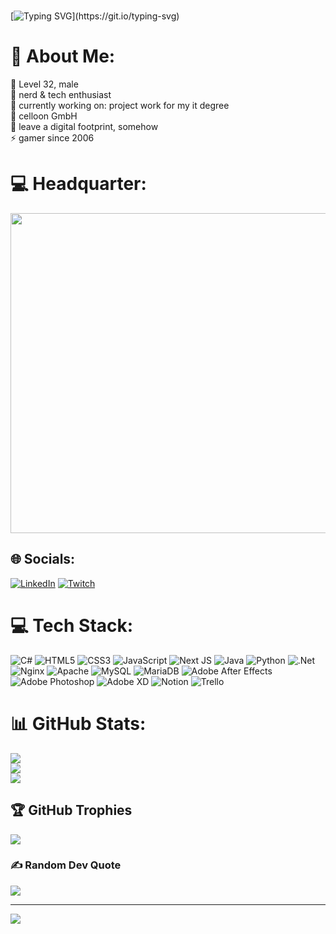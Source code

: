 #

[![Typing SVG](https://readme-typing-svg.demolab.com?font=Fira+Code&weight=350&size=18&pause=1000&color=DF3AF7&width=600&lines=Hi+stranger%2C+i'm+Maracan!;You+can+also+call+me+dreamer%2C+enthusiast+or+magician.;I+hope+you+find+what+you+need+on+my+githubpage.;Enjoy+the+stay+and+spread+love+and+magic!)](https://git.io/typing-svg)

# 💫 About Me:

🌱 Level 32, male<br>🤝 nerd & tech enthusiast<br>🔭 currently working on: project work for my it degree <br>🤝 celloon GmbH <br>🌱 leave a digital footprint, somehow <br>⚡ gamer since 2006

# 💻 Headquarter: <br>

<img src="https://i.imgur.com/GUIP2X7.jpeg" width="512px"/>

## 🌐 Socials:

[![LinkedIn](https://img.shields.io/badge/LinkedIn-%230077B5.svg?logo=linkedin&logoColor=white)](https://linkedin.com/in/martin-portius) [![Twitch](https://img.shields.io/badge/Twitch-%239146FF.svg?logo=Twitch&logoColor=white)](https://twitch.tv/maracan_net)

# 💻 Tech Stack:

![C#](https://img.shields.io/badge/c%23-%23239120.svg?style=plastic&logo=c-sharp&logoColor=white) ![HTML5](https://img.shields.io/badge/html5-%23E34F26.svg?style=plastic&logo=html5&logoColor=white) ![CSS3](https://img.shields.io/badge/css3-%231572B6.svg?style=plastic&logo=css3&logoColor=white) ![JavaScript](https://img.shields.io/badge/javascript-%23323330.svg?style=plastic&logo=javascript&logoColor=%23F7DF1E) ![Next JS](https://img.shields.io/badge/Next-black?style=plastic&logo=next.js&logoColor=white) ![Java](https://img.shields.io/badge/java-%23ED8B00.svg?style=plastic&logo=java&logoColor=white) ![Python](https://img.shields.io/badge/python-3670A0?style=plastic&logo=python&logoColor=ffdd54) ![.Net](https://img.shields.io/badge/.NET-5C2D91?style=plastic&logo=.net&logoColor=white) ![Nginx](https://img.shields.io/badge/nginx-%23009639.svg?style=plastic&logo=nginx&logoColor=white) ![Apache](https://img.shields.io/badge/apache-%23D42029.svg?style=plastic&logo=apache&logoColor=white) ![MySQL](https://img.shields.io/badge/mysql-%2300f.svg?style=plastic&logo=mysql&logoColor=white) ![MariaDB](https://img.shields.io/badge/MariaDB-003545?style=plastic&logo=mariadb&logoColor=white) ![Adobe After Effects](https://img.shields.io/badge/Adobe%20After%20Effects-9999FF.svg?style=plastic&logo=Adobe%20After%20Effects&logoColor=white) ![Adobe Photoshop](https://img.shields.io/badge/adobephotoshop-%2331A8FF.svg?style=plastic&logo=adobephotoshop&logoColor=white) ![Adobe XD](https://img.shields.io/badge/Adobe%20XD-470137?style=plastic&logo=Adobe%20XD&logoColor=#FF61F6) ![Notion](https://img.shields.io/badge/Notion-%23000000.svg?style=plastic&logo=notion&logoColor=white) ![Trello](https://img.shields.io/badge/Trello-%23026AA7.svg?style=plastic&logo=Trello&logoColor=white)

# 📊 GitHub Stats:

![](https://github-readme-stats.vercel.app/api?username=Maracan&theme=tokyonight&hide_border=false&include_all_commits=true&count_private=true)<br/>
![](https://github-readme-streak-stats.herokuapp.com/?user=Maracan&theme=tokyonight&hide_border=false)<br/>
![](https://github-readme-stats.vercel.app/api/top-langs/?username=Maracan&theme=tokyonight&hide_border=false&include_all_commits=true&count_private=true&layout=compact)

## 🏆 GitHub Trophies

![](https://github-profile-trophy.vercel.app/?username=Maracan&theme=radical&no-frame=false&no-bg=false&margin-w=4)

### ✍️ Random Dev Quote

![](https://quotes-github-readme.vercel.app/api?type=vetical&theme=radical)

---

[![](https://visitcount.itsvg.in/api?id=Maracan&icon=0&color=1)](https://visitcount.itsvg.in)

<!-- Proudly created with GPRM ( https://gprm.itsvg.in ) -->
